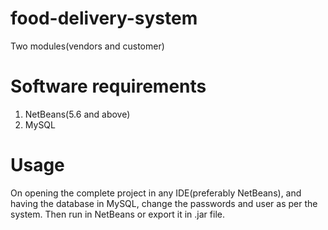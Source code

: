 # food-delivery-system
Two modules(vendors and customer) 

# Software requirements
1. NetBeans(5.6 and above)
2. MySQL

# Usage
On opening the complete project in any IDE(preferably NetBeans), and having the database in MySQL, change the passwords and user as per the system. 
Then run in NetBeans or export it in .jar file.
